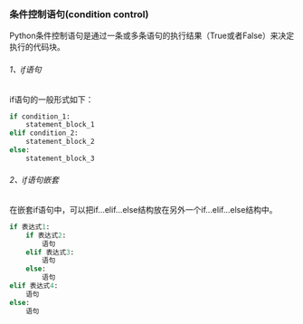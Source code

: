 ### 条件控制语句(condition control)

Python条件控制语句是通过一条或多条语句的执行结果（True或者False）来决定执行的代码块。

###### 1、if语句
if语句的一般形式如下：

```python
if condition_1:
    statement_block_1
elif condition_2:
    statement_block_2
else:
    statement_block_3
```

###### 2、if语句嵌套
在嵌套if语句中，可以把if...elif...else结构放在另外一个if...elif...else结构中。

```python
if 表达式1:
    if 表达式2:
        语句
    elif 表达式3:
        语句
    else:
        语句
elif 表达式4:
    语句
else:
    语句
```
